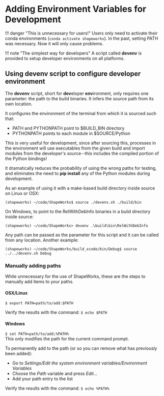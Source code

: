 # Adding Environment Variables for Development

!!! danger "This is unnecessary for users!"
    Users only need to activate their conda environments (`conda activate shapeworks`).
    In the past, setting PATH was necessary. Now it will only cause problems. 

!!! note "The simplest way for developers"
    A script called **devenv** is provided to setup developer environments on all platforms.

## Using **devenv** script to configure developer environment

The **devenv** script, short for **dev**eloper **env**ironment, only requires one parameter: the path to the build binaries. It infers the source path from its own location.  

It configures the environment of the terminal from which it is sourced such that:  

- PATH and PYTHONPATH point to $BUILD_BIN directory  
- PYTHONPATH points to each module in $SOURCE/Python  

This is very useful for development, since after sourcing this, processes in the
environment will use executables from the given build and import modules from
the developer's source--this includes the compiled portion of the Python bindings!

It dramatically reduces the probability of using the wrong paths for testing,
and eliminates the need to **pip install** any of the Python modules during
development.

As an example of using it with a make-based build directory inside source on Linux or OSX:
```
(shapeworks) ~/code/ShapeWorks$ source ./devenv.sh ./build/bin
```

On Windows, to point to the RelWithDebInfo binaries in a build directory inside source:
```
(shapeworks) ~/code/ShapeWorks> devenv .\build\bin\RelWithDebInfo
```

Any path can be passed as the parameter for this script and it can be called from any location. Another example:
```
(shapeworks) ~/code/ShapeWorks/build_xcode/bin/Debug$ source ../../devenv.sh Debug
```

### Manually adding paths

While unnecessary for the use of ShapeWorks, these are the steps to manually add items to your paths.

#### OSX/Linux

`$ export PATH=path/to/add:$PATH`  

Verify the results with the command: `$ echo $PATH`  

#### Windows

`$ set PATH=path/to/add;%PATH%`  
This only modifies the path for the current command prompt.  

To permanently add to the path (or so you can remove what has previously been added):  

- Go to *Settings/Edit the system environment variables/Environment Variables*  
- Choose the *Path* variable and press *Edit...*  
- Add your path entry to the list  

Verify the results with the command: `$ echo %PATH%`  

